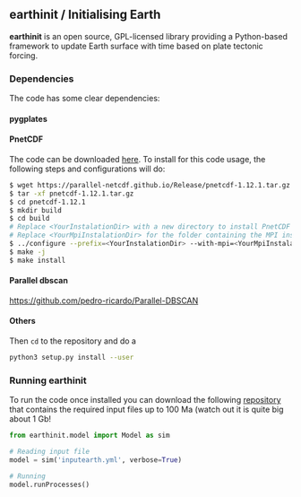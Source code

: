 ## earthinit / Initialising Earth

**earthinit** is an open source, GPL-licensed library providing a  Python-based framework to update Earth surface with time based on plate tectonic forcing.

### Dependencies

The code has some clear dependencies:

#### pygplates

#### PnetCDF
The code can be downloaded [here](https://parallel-netcdf.github.io/wiki/Download.html).
To install for this code usage, the following steps and configurations will do:
```sh
$ wget https://parallel-netcdf.github.io/Release/pnetcdf-1.12.1.tar.gz
$ tar -xf pnetcdf-1.12.1.tar.gz
$ cd pnetcdf-1.12.1
$ mkdir build
$ cd build
# Replace <YourInstalationDir> with a new directory to install PnetCDF to
# Replace <YourMpiInstalationDir> for the folder containing the MPI instalation
$ ../configure --prefix=<YourInstalationDir> --with-mpi=<YourMpiInstalationDir> CC=mpicc --enable-shared
$ make -j
$ make install
```

#### Parallel dbscan

https://github.com/pedro-ricardo/Parallel-DBSCAN


#### Others


Then `cd` to the repository and do a 
```bash
python3 setup.py install --user
```


### Running earthinit

To run the code once installed you can download the following [repository](https://cloudstor.aarnet.edu.au/plus/s/e4aTt4kJGL9IApq) that contains the required input files up to 100 Ma (watch out it is quite big about 1 Gb!

```python
from earthinit.model import Model as sim

# Reading input file
model = sim('inputearth.yml', verbose=True)

# Running
model.runProcesses()

```
